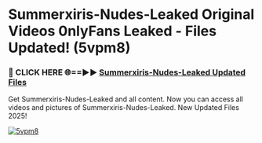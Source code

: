 # Summerxiris-Nudes-Leaked Original Videos 0nlyFans Leaked - Files Updated! (5vpm8)

<h3>🔴 CLICK HERE 🌐==►► <a href="https://tinyurl.com/yc6ubb5a" rel="nofollow">Summerxiris-Nudes-Leaked Updated Files</a></h3>

Get Summerxiris-Nudes-Leaked and all content. Now you can access all videos and pictures of Summerxiris-Nudes-Leaked. New Updated Files 2025!

[![5vpm8](https://i.imgur.com/7eu0CRL.gif)](https://tinyurl.com/yc6ubb5a)
